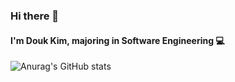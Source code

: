 ### Hi there 👋
#### I'm Douk Kim, majoring in Software Engineering 💻
![Anurag's GitHub stats](https://github-readme-stats.vercel.app/api?username=kimdouk&show_icons=true&theme=radical)
<!-- [![Solved.ac Profile](http://mazassumnida.wtf/api/v2/generate_badge?boj=kduk)](https://solved.ac/kduk/) -->
<!--
**kimdouk/kimdouk** is a ✨ _special_ ✨ repository because its `README.md` (this file) appears on your GitHub profile.

Here are some ideas to get you started:

- 🔭 I’m currently working on ...
- 🌱 I’m currently learning ...
- 👯 I’m looking to collaborate on ...
- 🤔 I’m looking for help with ...
- 💬 Ask me about ...
- 📫 How to reach me: ...
- 😄 Pronouns: ...
- ⚡ Fun fact: ...
-->

